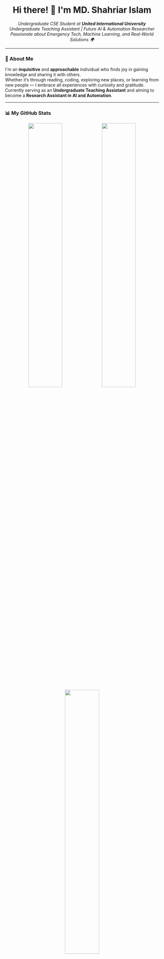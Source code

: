 <h1 align="center">Hi there! 👋 I'm MD. Shahriar Islam</h1>

<p align="center">
  <em>
    Undergraduate CSE Student at <strong>United International University</strong><br>
    Undergraduate Teaching Assistant | Future AI & Automation Researcher<br>
    Passionate about Emergency Tech, Machine Learning, and Real-World Solutions 🌍
  </em>
</p>

---

### 🌟 About Me

I'm an **inquisitive** and **approachable** individual who finds joy in gaining knowledge and sharing it with others.  
Whether it’s through reading, coding, exploring new places, or learning from new people — I embrace all experiences with curiosity and gratitude.  
Currently serving as an **Undergraduate Teaching Assistant** and aiming to become a **Research Assistant in AI and Automation**.

---

### 📊 My GitHub Stats

<p align="center">
  <img src="https://github-readme-stats.vercel.app/api?username=MDShahriar-SHAD-07&show_icons=true&theme=github_dark&hide_border=false&count_private=true" width="47%"/>
  <img src="https://github-readme-streak-stats.herokuapp.com/?user=MDShahriar-SHAD-07&theme=github-dark&hide_border=false" width="47%"/>
</p>

<p align="center">
  <img src="https://github-readme-stats.vercel.app/api/top-langs/?username=MDShahriar-SHAD-07&layout=compact&theme=github_dark&hide_border=false" width="47%"/>
</p>

---

### 🧠 Interests & Goals
- 🔍 Artificial Intelligence & Machine Learning
- 🔧 Real-Time Emergency Response Tech (like ResQ & Fire Safety Map)
- 📡 Automation for Smart Cities in Bangladesh
- 📚 Mentorship and Academic Content Creation

---

### 🛠️ Technical Skills
- **Languages**: Python, C++, Java, Dart  
- **Frameworks & Tools**: Django, Flutter  
- **Web**: HTML, CSS, JavaScript, PHP, MySQL  
- **Tools**: Git, GitHub, VS Code, Android Studio  

---

### 👨‍💻 Team Lead – [Team C101](https://www.youtube.com/@C101ssnnn)

We created an academic YouTube channel with video resources from our CSE journey.  
Check out **lectures, tutorials, and exam guides** on:

- Data Structures & Algorithms (DSA)
- Operating Systems (OS)
- Computer Networks
- Theory of Computation (TOC)
- And more!

🎥 **Watch Now**: [C101 Academic Resources](https://www.youtube.com/@C101ssnnn)

---

### 🏆 Achievements

- 🥈 **1st Runners-Up**, UIU CSE Project Show Fall '24  
  *Project: [Fire Safety Map](https://github.com/your-username/Fire-Safety-Map)* — Real-time fire incident tracking and emergency decision support system
  *Project Video: [Fire Safety Map Project Details Video](https://youtu.be/-a_GA0ptSi0?si=JSbvhzaOND84Ir1C)* 

- 🥈 **2nd Runners-Up**, UIU CSE Project Show Spring '24  
  *Project: [Assistive Gloves For Blind and Mute](https://github.com/MDShahriar-SHAD-07/Assistive-Gloves-For-Blind-and-Mute)* — "Let Every Touch Speak, and Every Step See."
  *Project Video: [Assistive Gloves For Blind and Mute Project Details Video](https://youtu.be/GNEM-sB_Y8c?si=LBs5CiBzqYToPTvR)*

- 🥈 **Runners-Up**, UIU CSE National Fest '25  
  *Segment: [Robo Soccer](https://www.linkedin.com/posts/md-shahriar-islam-9a6b38300_c101-uiurobotics-uiucsefest-activity-7287132530850316289-I2sH?utm_source=social_share_send&utm_medium=member_desktop_web&rcm=ACoAAE0N8o4B9-8ZuABfA9A_6nqM5UqjBSIRcrU)* — "C101 Achieved Runners-Up Position in Soccer Bot Segment"

---

### 📫 Let's Connect!

- 📍 Dhaka, Bangladesh  
- 📧 mislam223187@bscse.uiu.ac.bd 
- 🔗 [LinkedIn](https://www.linkedin.com/in/md-shahriar-islam-9a6b38300/)
- 🔗 [GitHub](https://github.com/MDShahriar-SHAD-07)
  
---

> 💬 “Every second counts — quick actions and accurate information can save a life.”  
> Let’s build the future of emergency tech together. 🔥🤖🚑


